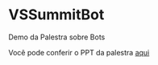 # VSSummitBot

Demo da Palestra sobre Bots

Você pode conferir o PPT da palestra [aqui](https://1drv.ms/p/s!AsVGDP4msShJl499gP9k91G9n5ZIMA)